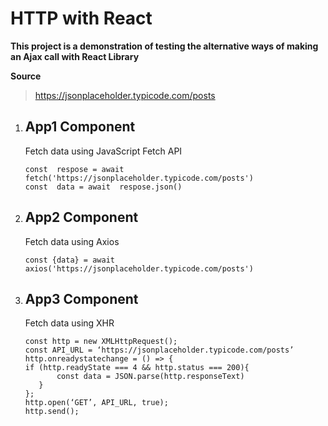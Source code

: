 # HTTP with React

**This project is a demonstration of testing the alternative ways of making an Ajax call with React Library**

**Source**

    

> https://jsonplaceholder.typicode.com/posts

 
 1. App1 Component
	 - 
	Fetch data using JavaScript Fetch API
	```
	const  respose = await  fetch('https://jsonplaceholder.typicode.com/posts')
	const  data = await  respose.json()
	```

 2. App2 Component
	  -
	  Fetch data using Axios
	  ```
	  const {data} = await  axios('https://jsonplaceholder.typicode.com/posts')
	  ```
	  
 3. App3 Component
	 - 
	 Fetch data using XHR
	 ```
	const http = new XMLHttpRequest();  
	const API_URL = ‘https://jsonplaceholder.typicode.com/posts’  
	http.onreadystatechange = () => {  
	if (http.readyState === 4 && http.status === 200){  
			const data = JSON.parse(http.responseText)  
		}  
	};  
	http.open(‘GET’, API_URL, true);  
	http.send();

